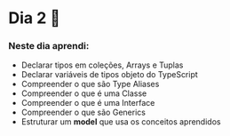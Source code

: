 # Dia 2 📆

### Neste dia aprendi:

* Declarar tipos em coleções, Arrays e Tuplas
* Declarar variáveis de tipos objeto do TypeScript
* Compreender o que são Type Aliases
* Compreender o que é uma Classe
* Compreender o que é uma Interface
* Compreender o que são Generics
* Estruturar um **model** que usa os conceitos aprendidos 